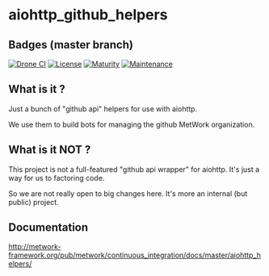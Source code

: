 # aiohttp_github_helpers

## Badges (master branch)

[![Drone CI](http://metwork-framework.org:8000/api/badges/metwork-framework/aiohttp_github_helpers/status.svg)](http://metwork-framework.org:8000/metwork-framework/aiohttp_github_helpers)
[![License](https://github.com/metwork-framework/resources/blob/master/badges/bsd.svg)]()
[![Maturity](https://github.com/metwork-framework/resources/blob/master/badges/beta.svg)]()
[![Maintenance](https://github.com/metwork-framework/resources/blob/master/badges/maintained.svg)]()

## What is it ?

Just a bunch of "github api" helpers for use with aiohttp. 

We use them to build bots for managing the github MetWork organization.

## What is it NOT ?

This project is not a full-featured "github api wrapper" for aiohttp. It's just a way for us to factoring code. 

So we are not really open to big changes here. It's more an internal (but public) project.

## Documentation

http://metwork-framework.org/pub/metwork/continuous_integration/docs/master/aiohttp_helpers/

